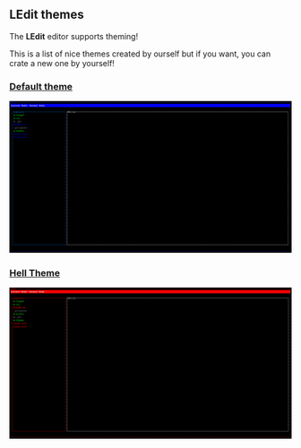 ## LEdit themes

The **LEdit** editor supports theming!

This is a list of nice themes created by ourself but if you want, you can crate a new one by yourself!

### [Default theme](https://github.com/LolzDEV/LEdit/blob/master/themes/default.toml)

![Default Theme](https://raw.githubusercontent.com/LolzDEV/LEdit/master/assets/default_theme.png)

### [Hell Theme](https://github.com/LolzDEV/LEdit/blob/master/themes/hell.toml)

![Default Theme](https://raw.githubusercontent.com/LolzDEV/LEdit/master/assets/hell_theme.png)
